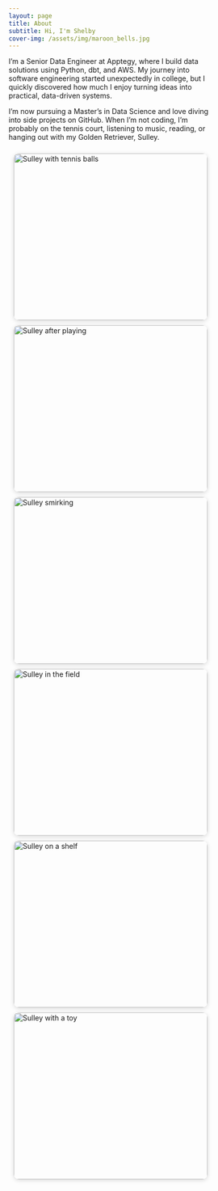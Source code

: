 ```yaml
---
layout: page
title: About
subtitle: Hi, I'm Shelby
cover-img: /assets/img/maroon_bells.jpg
---
```


I’m a Senior Data Engineer at Apptegy, where I build data solutions using Python, dbt, and AWS. My journey into software engineering started unexpectedly in college, but I quickly discovered how much I enjoy turning ideas into practical, data-driven systems.

I’m now pursuing a Master’s in Data Science and love diving into side projects on GitHub. When I’m not coding, I’m probably on the tennis court, listening to music, reading, or hanging out with my Golden Retriever, Sulley.

<style>
  * {
    box-sizing: border-box;
  }

  .gallery {
    display: grid;
    grid-template-columns: repeat(auto-fit, minmax(250px, 1fr));
    gap: 10px;
    padding: 10px;
    max-width: 1200px;
    margin: 0 auto;
  }

  .gallery img {
    width: 100%;
    height: 330px; /* fixed tile height */
    object-fit: cover; /* crops to fill space nicely */
    border-radius: 10px;
    box-shadow: 0 2px 8px rgba(0, 0, 0, 0.15);
    cursor: pointer;
    transition: transform 0.3s ease, box-shadow 0.3s ease;
  }

  .gallery img:hover {
    transform: scale(1.03);
    box-shadow: 0 4px 12px rgba(0, 0, 0, 0.25);
  }

  /* Lightbox overlay */
  .lightbox {
    display: none;
    position: fixed;
    z-index: 999;
    top: 0;
    left: 0;
    width: 100%;
    height: 100%;
    background: rgba(0, 0, 0, 0.8);
    justify-content: center;
    align-items: center;
  }

  .lightbox img {
    max-width: 90%;
    max-height: 80%;
    border-radius: 10px;
    box-shadow: 0 0 20px rgba(255, 255, 255, 0.2);
  }

  .lightbox:target {
    display: flex;
  }

  .close {
    position: fixed;
    top: 20px;
    right: 30px;
    color: white;
    font-size: 40px;
    text-decoration: none;
    font-weight: bold;
  }

  .close:hover {
    color: #ccc;
  }
</style>

<div class="gallery">
  <a href="#img1"><img src="https://smpotts.github.io/assets/img/tennis_balls.jpg" alt="Sulley with tennis balls"></a>
  <a href="#img2"><img src="https://smpotts.github.io/assets/img/dirty_sulley.jpg" alt="Sulley after playing"></a>
  <a href="#img3"><img src="https://smpotts.github.io/assets/img/sulley_smirk.jpg" alt="Sulley smirking"></a>
  <a href="#img4"><img src="https://smpotts.github.io/assets/img/sulley_field.jpg" alt="Sulley in the field"></a>
  <a href="#img5"><img src="https://smpotts.github.io/assets/img/sulley_shelf.jpg" alt="Sulley on a shelf"></a>
  <a href="#img6"><img src="https://smpotts.github.io/assets/img/voodoo.jpg" alt="Sulley with a toy"></a>
</div>

<!-- Lightbox -->
<div id="img1" class="lightbox"><a href="#" class="close">&times;</a><img src="https://smpotts.github.io/assets/img/tennis_balls.jpg"></div>
<div id="img2" class="lightbox"><a href="#" class="close">&times;</a><img src="https://smpotts.github.io/assets/img/dirty_sulley.jpg"></div>
<div id="img3" class="lightbox"><a href="#" class="close">&times;</a><img src="https://smpotts.github.io/assets/img/sulley_smirk.jpg"></div>
<div id="img4" class="lightbox"><a href="#" class="close">&times;</a><img src="https://smpotts.github.io/assets/img/sulley_field.jpg"></div>
<div id="img5" class="lightbox"><a href="#" class="close">&times;</a><img src="https://smpotts.github.io/assets/img/sulley_shelf.jpg"></div>
<div id="img6" class="lightbox"><a href="#" class="close">&times;</a><img src="https://smpotts.github.io/assets/img/voodoo.jpg"></div>

